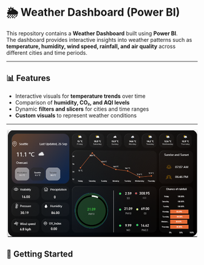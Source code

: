 # 🌦️ Weather Dashboard (Power BI)

This repository contains a **Weather Dashboard** built using **Power BI**.  
The dashboard provides interactive insights into weather patterns such as **temperature, humidity, wind speed, rainfall, and air quality** across different cities and time periods.  

---

## 📊 Features
- Interactive visuals for **temperature trends** over time  
- Comparison of **humidity, CO₂, and AQI levels**  
- Dynamic **filters and slicers** for cities and time ranges  
- **Custom visuals** to represent weather conditions  

---

![Weather Dashboard Previe](Weather.png)

## 🚀 Getting Started

